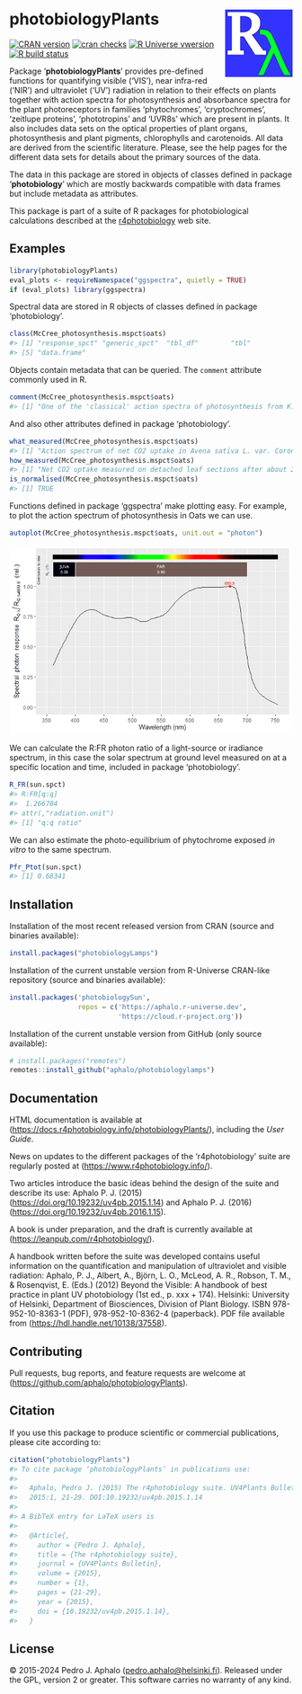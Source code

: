 
# photobiologyPlants <img src="man/figures/logo.png" align="right" width="120" />

<!-- badges: start -->

[![CRAN
version](https://www.r-pkg.org/badges/version-last-release/photobiologyPlants)](https://cran.r-project.org/package=photobiologyPlants)
[![cran
checks](https://badges.cranchecks.info/worst/photobiologyPlants.svg)](https://cran.r-project.org/web/checks/check_results_photobiologyPlants.html)
[![R Universe
vwersion](https://aphalo.r-universe.dev/badges/photobiologyPlants)](https://aphalo.r-universe.dev/photobiologyPlants)
[![R build
status](https://github.com/aphalo/photobiologyPlants/workflows/R-CMD-check/badge.svg)](https://github.com/aphalo/photobiologyPlants/actions)
<!-- badges: end -->

Package ‘**photobiologyPlants**’ provides pre-defined functions for
quantifying visible (‘VIS’), near infra-red (‘NIR’) and ultraviolet
(‘UV’) radiation in relation to their effects on plants together with
action spectra for photosynthesis and absorbance spectra for the plant
photoreceptors in families ‘phytochromes’, ‘cryptochromes’, ‘zeitlupe
proteins’, ‘phototropins’ and ‘UVR8s’ which are present in plants. It
also includes data sets on the optical properties of plant organs,
photosynthesis and plant pigments, chlorophylls and carotenoids. All
data are derived from the scientific literature. Please, see the help
pages for the different data sets for details about the primary sources
of the data.

The data in this package are stored in objects of classes defined in
package ‘**photobiology**’ which are mostly backwards compatible with
data frames but include metadata as attributes.

This package is part of a suite of R packages for photobiological
calculations described at the
[r4photobiology](https://www.r4photobiology.info) web site.

## Examples

``` r
library(photobiologyPlants)
eval_plots <- requireNamespace("ggspectra", quietly = TRUE)
if (eval_plots) library(ggspectra)
```

Spectral data are stored in R objects of classes defined in package
‘photobiology’.

``` r
class(McCree_photosynthesis.mspct$oats)
#> [1] "response_spct" "generic_spct"  "tbl_df"        "tbl"          
#> [5] "data.frame"
```

Objects contain metadata that can be queried. The `comment` attribute
commonly used in R.

``` r
comment(McCree_photosynthesis.mspct$oats)
#> [1] "One of the 'classical' action spectra of photosynthesis from K. J. McCree (1972): Avena sativa L. var. Coronado leaf sections."
```

And also other attributes defined in package ‘photobiology’.

``` r
what_measured(McCree_photosynthesis.mspct$oats)
#> [1] "Action spectrum of net CO2 uptake in Avena sativa L. var. Coronado (McCree 1972)."
how_measured(McCree_photosynthesis.mspct$oats)
#> [1] "Net CO2 uptake measured on detached leaf sections after about 2 to 10 minutes equilibration time at each wavelength"
is_normalised(McCree_photosynthesis.mspct$oats)
#> [1] TRUE
```

Functions defined in package ‘ggspectra’ make plotting easy. For
example, to plot the action spectrum of photosynthesis in Oats we can
use.

``` r
autoplot(McCree_photosynthesis.mspct$oats, unit.out = "photon")
```

![](man/figures/README-unnamed-chunk-4-1.png)<!-- -->

We can calculate the R:FR photon ratio of a light-source or iradiance
spectrum, in this case the solar spectrum at ground level measured on at
a specific location and time, included in package ‘photobiology’.

``` r
R_FR(sun.spct)
#> R:FR[q:q] 
#>  1.266704 
#> attr(,"radiation.unit")
#> [1] "q:q ratio"
```

We can also estimate the photo-equilibrium of phytochrome exposed *in
vitro* to the same spectrum.

``` r
Pfr_Ptot(sun.spct)
#> [1] 0.68341
```

## Installation

Installation of the most recent released version from CRAN (source and
binaries available):

``` r
install.packages("photobiologyLamps")
```

Installation of the current unstable version from R-Universe CRAN-like
repository (source and binaries available):

``` r
install.packages('photobiologySun', 
                 repos = c('https://aphalo.r-universe.dev', 
                           'https://cloud.r-project.org'))
```

Installation of the current unstable version from GitHub (only source
available):

``` r
# install.packages("remotes")
remotes::install_github("aphalo/photobiologylamps")
```

## Documentation

HTML documentation is available at
(<https://docs.r4photobiology.info/photobiologyPlants/>), including the
*User Guide*.

News on updates to the different packages of the ‘r4photobiology’ suite
are regularly posted at (<https://www.r4photobiology.info/>).

Two articles introduce the basic ideas behind the design of the suite
and describe its use: Aphalo P. J. (2015)
(<https://doi.org/10.19232/uv4pb.2015.1.14>) and Aphalo P. J. (2016)
(<https://doi.org/10.19232/uv4pb.2016.1.15>).

A book is under preparation, and the draft is currently available at
(<https://leanpub.com/r4photobiology/>).

A handbook written before the suite was developed contains useful
information on the quantification and manipulation of ultraviolet and
visible radiation: Aphalo, P. J., Albert, A., Björn, L. O., McLeod, A.
R., Robson, T. M., & Rosenqvist, E. (Eds.) (2012) Beyond the Visible: A
handbook of best practice in plant UV photobiology (1st ed., p. xxx +
174). Helsinki: University of Helsinki, Department of Biosciences,
Division of Plant Biology. ISBN 978-952-10-8363-1 (PDF),
978-952-10-8362-4 (paperback). PDF file available from
(<https://hdl.handle.net/10138/37558>).

## Contributing

Pull requests, bug reports, and feature requests are welcome at
(<https://github.com/aphalo/photobiologyPlants>).

## Citation

If you use this package to produce scientific or commercial
publications, please cite according to:

``` r
citation("photobiologyPlants")
#> To cite package ‘photobiologyPlants’ in publications use:
#> 
#>   Aphalo, Pedro J. (2015) The r4photobiology suite. UV4Plants Bulletin,
#>   2015:1, 21-29. DOI:10.19232/uv4pb.2015.1.14
#> 
#> A BibTeX entry for LaTeX users is
#> 
#>   @Article{,
#>     author = {Pedro J. Aphalo},
#>     title = {The r4photobiology suite},
#>     journal = {UV4Plants Bulletin},
#>     volume = {2015},
#>     number = {1},
#>     pages = {21-29},
#>     year = {2015},
#>     doi = {10.19232/uv4pb.2015.1.14},
#>   }
```

## License

© 2015-2024 Pedro J. Aphalo (<pedro.aphalo@helsinki.fi>). Released under
the GPL, version 2 or greater. This software carries no warranty of any
kind.
